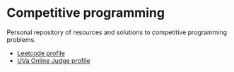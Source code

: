 # Competitive programming

Personal repository of resources and solutions to competitive programming problems. 

* [Leetcode profile](https://leetcode.com/AlexGliesch/)
* [UVa Online Judge profile](http://uhunt.onlinejudge.org/id/159438)